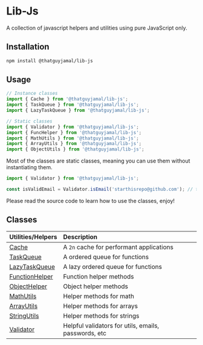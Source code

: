 # Lib-Js

A collection of javascript helpers and utilities using pure JavaScript only.

## Installation

```bash
npm install @thatguyjamal/lib-js
```

## Usage

```js
// Instance classes
import { Cache } from '@thatguyjamal/lib-js';
import { TaskQueue } from '@thatguyjamal/lib-js';
import { LazyTaskQueue } from '@thatguyjamal/lib-js';

// Static classes
import { Validator } from '@thatguyjamal/lib-js';
import { FuncHelper } from '@thatguyjamal/lib-js';
import { MathUtils } from '@thatguyjamal/lib-js';
import { ArrayUtils } from '@thatguyjamal/lib-js';
import { ObjectUtils } from '@thatguyjamal/lib-js';
```

Most of the classes are static classes, meaning you can use them without instantiating them.

```js
import { Validator } from '@thatguyjamal/lib-js';

const isValidEmail = Validator.isEmail('starthisrepo@github.com'); // true
```

Please read the source code to learn how to use the classes, enjoy!

## Classes

| Utilities/Helpers                     | Description                                          |     |
| :------------------------------------ | :--------------------------------------------------- | :-- |
| [Cache](./cache.js)                   | A `2n` cache for performant applications             |     |
| [TaskQueue](./task_queue.js)          | A ordered queue for functions                        |     |
| [LazyTaskQueue](./lazy_task_queue.js) | A lazy ordered queue for functions                   |     |
| [FunctionHelper](./func.js)           | Function helper methods                              |     |
| [ObjectHelper](./obj.js)              | Object helper methods                                |     |
| [MathUtils](./math.js)                | Helper methods for math                              |     |
| [ArrayUtils](./array.js)              | Helper methods for arrays                            |     |
| [StringUtils](./string.js)            | Helper methods for strings                           |     |
| [Validator](./validator.js)           | Helpful validators for utils, emails, passwords, etc |     |
